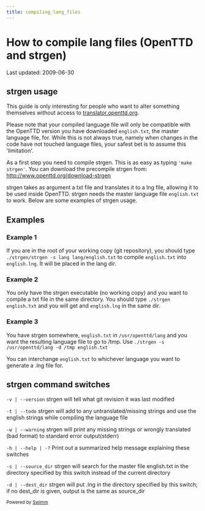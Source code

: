 ```yaml
---
title: compiling_lang_files
---
```

# How to compile lang files (OpenTTD and strgen)

Last updated:    2009-06-30

## strgen usage

This guide is only interesting for people who want to alter something themselves without access to [translator.openttd.org](https://translator.openttd.org/).

Please note that your compiled language file will only be compatible with the OpenTTD version you have downloaded `english.txt`, the master language file, for. While this is not always true, namely when changes in the code have not touched language files, your safest bet is to assume this 'limitation'.

As a first step you need to compile strgen. This is as easy as typing `'make strgen'`. You can download the precompile strgen from: <http://www.openttd.org/download-strgen>

strgen takes as argument a txt file and translates it to a lng file, allowing it to be used inside OpenTTD. strgen needs the master language file `english.txt` to work. Below are some examples of strgen usage.

## Examples

### Example 1

If you are in the root of your working copy (git repository), you should type `./strgen/strgen -s lang lang/english.txt` to compile `english.txt` into `english.lng`. It will be placed in the lang dir.

### Example 2

You only have the strgen executable (no working copy) and you want to compile a txt file in the same directory. You should type `./strgen english.txt` and you will get and `english.lng` in the same dir.

### Example 3

You have strgen somewhere, `english.txt` in `/usr/openttd/lang` and you want the resulting language file to go to /tmp. Use `./strgen -s /usr/openttd/lang -d /tmp english.txt`

You can interchange `english.txt` to whichever language you want to generate a .lng file for.

## strgen command switches

`-v | --version` strgen will tell what git revision it was last modified

`-t | --todo` strgen will add <TODO> to any untranslated/missing strings and use the english strings while compiling the language file

`-w | --warning` strgen will print any missing strings or wrongly translated (bad format) to standard error output(stderr)

`-h | --help | -?` Print out a summarized help message explaining these switches

`-s | --source_dir` strgen will search for the master file english.txt in the directory specified by this switch instead of the current directory

`-d | --dest_dir` strgen will put <language>.lng in the directory specified by this switch; if no dest_dir is given, output is the same as source_dir

<SwmMeta version="3.0.0"><sup>Powered by [Swimm](https://swimm-web-app.web.app/)</sup></SwmMeta>
